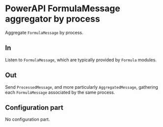 # PowerAPI FormulaMessage aggregator by process

Aggregate `FormulaMessage` by process.

## In

Listen to `FormulaMessage`, which are typically provided by `Formula` modules.

## Out

Send `ProcessedMessage`, and more particularly `AggregatedMessage`, gathering each `FormulaMessage` associated by the same process.

## Configuration part

No configuration part.
